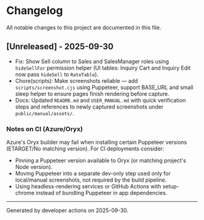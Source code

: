 # Changelog

All notable changes to this project are documented in this file.

## [Unreleased] - 2025-09-30

- Fix: Show Sell column to Sales and SalesManager roles using `hideSellFor` permission helper (UI tables: Inquiry Cart and Inquiry Edit now pass `hideSell` to `RateTable`).
- Chore(scripts): Make screenshots reliable — add `scripts/screenshot.cjs` using Puppeteer, support BASE_URL and small sleep helper to ensure pages finish rendering before capture.
- Docs: Updated `README.md` and `USER_MANUAL.md` with quick verification steps and references to newly captured screenshots under `public/manual/assets/`.

### Notes on CI (Azure/Oryx)

Azure's Oryx builder may fail when installing certain Puppeteer versions (ETARGET/No matching version). For CI deployments consider:

- Pinning a Puppeteer version available to Oryx (or matching project's Node version).
- Moving Puppeteer into a separate dev-only step used only for local/manual screenshots, not required by the build pipeline.
- Using headless-rendering services or GitHub Actions with setup-chrome instead of bundling Puppeteer in app dependencies.

---

Generated by developer actions on 2025-09-30.
